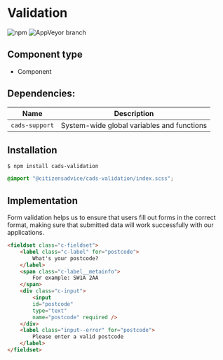 # Validation

![npm](https://img.shields.io/npm/v/:package.svg)
![AppVeyor branch](https://img.shields.io/appveyor/ci/:user/:repo/:branch.svg)

## Component type

- Component

## Dependencies:

| Name            | Description                                |
| --------------- | ------------------------------------------ |
| `cads-support` | System-wide global variables and functions |

## Installation

```
$ npm install cads-validation
```

```scss
@import "@citizensadvice/cads-validation/index.scss";
```

## Implementation

Form validation helps us to ensure that users fill out forms in the correct format, making sure that submitted data will work successfully with our applications.

<!-- prettier-ignore-start -->
```html
<fieldset class="c-fieldset">
    <label class="c-label" for="postcode">
        What's your postcode?
    </label>
    <span class="c-label__metainfo">
        For example: SW1A 2AA
    </span>
    <div class="c-input">
        <input 
        id="postcode" 
        type="text" 
        name="postcode" required />
    </div>
    <label class="input--error" for="postcode">
        Please enter a valid postcode
    </label>
</fieldset>
```
<!-- prettier-ignore-end -->